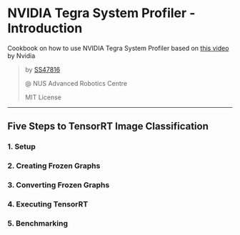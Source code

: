# NVIDIA Tegra System Profiler - Introduction

Cookbook on how to use NVIDIA Tegra System Profiler based on [this video](https://developer.nvidia.com/embedded/twodaystoademo) by Nvidia

> by [SS47816](https://github.com/SS47816)
>
> @ NUS Advanced Robotics Centre
>
> MIT License

---

## Five Steps to TensorRT Image Classification

### 1. Setup

### 2. Creating Frozen Graphs

### 3. Converting Frozen Graphs

### 4. Executing TensorRT

### 5. Benchmarking